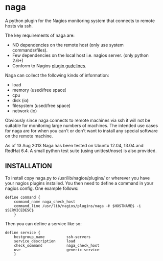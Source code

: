 naga
====

A python plugin for the Nagios monitoring system that connects to remote hosts
via ssh. 

The key requirements of naga are:
 * NO dependencies on the remote host (only use system commands/files).
 * Few dependencies on the local host i.e. nagios server. (only python 2.6+)
 * Conform to Nagios [plugin gudelines][pgl].


Naga can collect the following kinds of information:
 * load 
 * memory (used/free space)
 * cpu
 * disk (io)
 * filesystem (used/free space)
 * network (io)

[pgl]: http://nagiosplug.sourceforge.net/developer-guidelines.html

Obviously since naga connects to remote machines via ssh it will not be
suitable for monitoring large numbers of machines. The intended use cases for
naga are for when you can't or don't want to install any special software on
the remote machine.

As of 13 Aug 2013 Naga has been tested on Ubuntu 12.04, 13.04 and RedHat 6.4. A
small python test suite (using unittest/nose) is also provided. 

INSTALLATION
------------

To install copy naga.py to /usr/lib/nagios/plugins/ or wherever you have your
nagios plugins installed. You then need to define a command in your nagios
config. One example follows:

    define command {
        command_name naga_check_host
        command_line /usr/lib/nagios/plugins/naga -H $HOSTNAME$ -i $SERVICEDESC$ 
        }

Then you can define a service like so:

    define service {
        hostgroup_name          ssh-servers
        service_description     load
        check_sommand           naga_check_host
        use                     generic-service
        }

